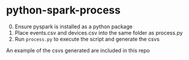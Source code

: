 # python-spark-process

0. Ensure pyspark is installed as a python package
1. Place events.csv and devices.csv into the same folder as process.py
2. Run `process.py` to execute the script and generate the csvs

An example of the csvs generated are included in this repo
